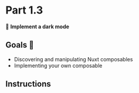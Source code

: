 # Part 1.3

🚀 **Implement a dark mode**

## Goals 🎯

-   Discovering and manipulating Nuxt composables
-   Implementing your own composable

## Instructions
